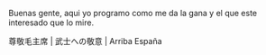 Buenas gente, aqui yo programo como me da la gana y el que este interesado que lo mire. 

尊敬毛主席 | 武士への敬意 | Arriba España
